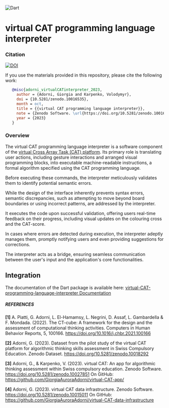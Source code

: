 ![Dart](https://img.shields.io/badge/dart-%230175C2.svg?logo=dart&logoColor=white&style=flat) 

# virtual CAT programming language interpreter

### Citation
[![DOI](https://zenodo.org/badge/DOI/10.5281/zenodo.10016535.svg)](https://doi.org/10.5281/zenodo.10016535)

If you use the materials provided in this repository, please cite the following work:

```bibtex
   @misc{adorni_virtualCATinterpreter_2023,
     author = {Adorni, Giorgia and Karpenko, Volodymyr},
     doi = {10.5281/zenodo.10016535},
     month = oct,
     title = {{virtual CAT programming language interpreter}},
     note = {Zenodo Software. \url{https://doi.org/10.5281/zenodo.10016535}},
     year = {2023}
   }
```

### Overview

The virtual CAT programming language interpreter is a software component of the [virtual Cross Array Task (CAT) platform](https://github.com/GiorgiaAuroraAdorni/virtual-CAT-app).
Its primary role is translating user actions, including gesture interactions and arranged visual programming blocks, into executable machine-readable instructions, a formal algorithm specified using the CAT programming language.

Before executing these commands, the interpreter meticulously validates them to identify potential semantic errors.

While the design of the interface inherently prevents syntax errors, semantic discrepancies, such as attempting to move beyond board boundaries or using incorrect patterns, are addressed by the interpreter.

It executes the code upon successful validation, offering users real-time feedback on their progress, including visual updates on the colouring cross and the CAT-score.

In cases where errors are detected during execution, the interpreter adeptly manages them, promptly notifying users and even providing suggestions for corrections.

The interpreter acts as a bridge, ensuring seamless communication between the user's input and the application's core functionalities.


## Integration

The documentation of the Dart package is available here: [virtual-CAT-programming-language-interpreter Documentation](https://giorgiaauroraadorni.github.io/virtual-CAT-programming-language-interpreter/)

##### REFERENCES

**[1]** A. Piatti, G. Adorni, L. El-Hamamsy, L. Negrini, D. Assaf, L. Gambardella & F. Mondada. (2022). The CT-cube: A framework for the design and the assessment of computational thinking activities. Computers in Human Behavior Reports, 5, 100166. https://doi.org/10.1016/j.chbr.2021.100166

**[2]** Adorni, G. (2023). Dataset from the pilot study of the virtual CAT platform for algorithmic thinking skills assessment in Swiss Compulsory Education. Zenodo Dataset. https://doi.org/10.5281/zenodo.10018292

**[3]** Adorni, G., & Karpenko, V. (2023). virtual CAT: An app for algorithmic thinking assessment within Swiss compulsory education. Zenodo Software. https://doi.org/10.5281/zenodo.10027851
On GitHub: https://github.com/GiorgiaAuroraAdorni/virtual-CAT-app/

**[4]** Adorni, G. (2023). virtual CAT data infrastructure. Zenodo Software. https://doi.org/10.5281/zenodo.10015011
On GitHub: https://github.com/GiorgiaAuroraAdorni/virtual-CAT-data-infrastructure
